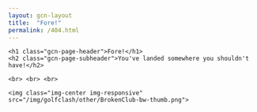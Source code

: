 ```yaml
---
layout: gcn-layout
title:  "Fore!"
permalink: /404.html
---
```


<div class="row">

  <div class="col-lg-8 col-lg-offset-2 col-md-10 col-md-offset-1 col-sm-12">

    <h1 class="gcn-page-header">Fore!</h1>
    <h2 class="gcn-page-subheader">You've landed somewhere you shouldn't have!</h2>

    <br> <br> <br>

    <img class="img-center img-responsive" src="/img/golfclash/other/BrokenClub-bw-thumb.png">

  </div>

</div>
